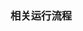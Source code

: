 <!--
 * @Author: 程英明
 * @Date: 2022-04-28 14:36:54
 * @LastEditTime: 2022-04-28 14:37:07
 * @LastEditors: 程英明
 * @Description: 
 * @FilePath: \doc-man\docs\devframe\vue3\source\init.md
 * QQ:504875043@qq.com
-->
### 相关运行流程